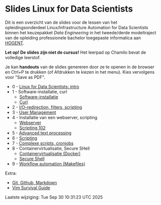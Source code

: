 # Slides Linux for Data Scientists

Dit is een overzicht van de slides voor de lessen van het opleidingsonderdeel Linux/Infrastructure Automation for Data Scientists binnen het keuzepakket *Data Engineering* in het tweede/derde modeltraject van de opleiding professionele bachelor toegepaste informatica aan [HOGENT](https://www.hogent.be/).

**Let op! De slides zijn niet de cursus!** Het leerpad op Chamilo bevat de volledige leerstof.

Je kan **handouts** van de slides genereren door ze te openen in de browser en Ctrl+P te drukken (of Afdrukken te kiezen in het menu). Kies vervolgens voor "Save as PDF".

- 0 - [Linux for Data Scientists: intro](00-datalinux-intro.html)
- 1 - Software-installatie, curl
    - [Software-installatie](03-software-installatie.html)
    - [Curl](03-curl.html)
- 2 - [I/O-redirection, filters, scripting](02-towards-scripting.html)
- 3 - [User Management](01-user-mgmt.html)
- 4 - Installatie van een webserver, scripting
    - [Webserver](04-installatie-webserver-deb.html)
    - [Scripting 102](04-scripting.html)
- 5 - [Advanced text processing](05-advanced-text-processing.html)
- 6 - [Scripting](06-scripting.html)
- 7 - [Complexe scripts, cronjobs](07-scripting-cronjobs.html)
- 8 - Containervirtualisatie, Secure SHell
    - [Containervirtualisatie (Docker)](08-containers.html)
    - [Secure Shell](08-ssh.html)
- 9 - [Workflow automation (Makefiles)](09-makefiles.html)

Extra:

- [Git, Github, Markdown](99-git-survival-guide.html)
- [Vim Survival Guide](99-vim-survival-guide.html)

Laatste wijziging: Tue Sep 30 10:31:23 UTC 2025